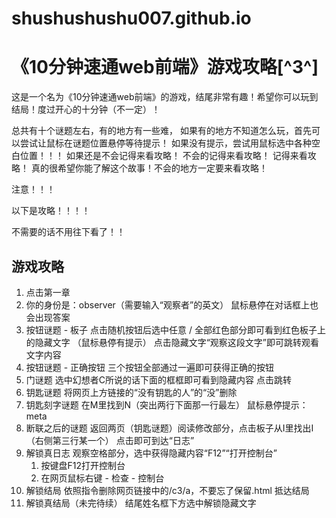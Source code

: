 # shushushushu007.github.io

# 《10分钟速通web前端》游戏攻略[^3^]

这是一个名为《10分钟速通web前端》的游戏，结尾非常有趣！希望你可以玩到结局！度过开心的十分钟（不一定）！

总共有十个谜题左右，有的地方有一些难，
如果有的地方不知道怎么玩，首先可以尝试让鼠标在谜题位置悬停等待提示！
如果没有提示，尝试用鼠标选中各种空白位置！！！
如果还是不会记得来看攻略！
不会的记得来看攻略！
记得来看攻略！
真的很希望你能了解这个故事！不会的地方一定要来看攻略！








注意！！！

以下是攻略！！！！

不需要的话不用往下看了！！







## 游戏攻略

1. 点击第一章
2. 你的身份是：observer（需要输入“观察者”的英文）
   鼠标悬停在对话框上也会出现答案
3. 按钮谜题 - 板子
   点击随机按钮后选中任意 / 全部红色部分即可看到红色板子上的隐藏文字
   （鼠标悬停有提示）
   点击隐藏文字“观察这段文字”即可跳转观看文字内容
4. 按钮谜题 - 正确按钮
   三个按钮全部通过一遍即可获得正确的按钮
5. 门谜题
   选中幻想者C所说的话下面的框框即可看到隐藏内容
   点击跳转
6. 钥匙谜题
   将网页上方链接的“没有钥匙的人”的“没”删除
7. 钥匙刻字谜题
   在M里找到N（突出两行下面那一行最左）
   鼠标悬停提示：meta
8. 断联之后的谜题
   返回两页（钥匙谜题）阅读修改部分，点击板子从I里找出I（右侧第三行某一个）
   点击即可到达“日志”
9. 解锁真日志
   观察空格部分，选中获得隐藏内容“F12”“打开控制台”
   1. 按键盘F12打开控制台
   2. 在网页鼠标右键 - 检查 - 控制台
10. 解锁结局
    依照指令删除网页链接中的/c3/a，不要忘了保留.html
    抵达结局
11. 解锁真结局（未完待续）
    结尾姓名框下方选中解锁隐藏文字































